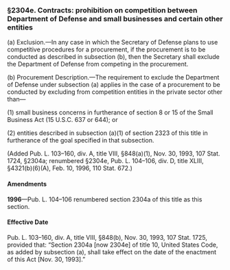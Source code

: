 ### §2304e. Contracts: prohibition on competition between Department of Defense and small businesses and certain other entities ###

(a) Exclusion.—In any case in which the Secretary of Defense plans to use competitive procedures for a procurement, if the procurement is to be conducted as described in subsection (b), then the Secretary shall exclude the Department of Defense from competing in the procurement.

(b) Procurement Description.—The requirement to exclude the Department of Defense under subsection (a) applies in the case of a procurement to be conducted by excluding from competition entities in the private sector other than—

(1) small business concerns in furtherance of section 8 or 15 of the Small Business Act (15 U.S.C. 637 or 644); or

(2) entities described in subsection (a)(1) of section 2323 of this title in furtherance of the goal specified in that subsection.

(Added Pub. L. 103–160, div. A, title VIII, §848(a)(1), Nov. 30, 1993, 107 Stat. 1724, §2304a; renumbered §2304e, Pub. L. 104–106, div. D, title XLIII, §4321(b)(6)(A), Feb. 10, 1996, 110 Stat. 672.)

#### Amendments ####

**1996**—Pub. L. 104–106 renumbered section 2304a of this title as this section.

#### Effective Date ####

Pub. L. 103–160, div. A, title VIII, §848(b), Nov. 30, 1993, 107 Stat. 1725, provided that: “Section 2304a [now 2304e] of title 10, United States Code, as added by subsection (a), shall take effect on the date of the enactment of this Act [Nov. 30, 1993].”